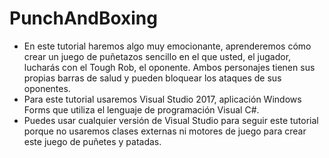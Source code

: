 # PunchAndBoxing

- En este tutorial haremos algo muy emocionante, aprenderemos cómo crear un juego de puñetazos sencillo en el que usted, el jugador, lucharás con el Tough Rob, el oponente. Ambos personajes tienen sus propias barras de salud y pueden bloquear los ataques de sus oponentes.
- Para este tutorial usaremos Visual Studio 2017, aplicación Windows Forms que utiliza el lenguaje de programación Visual C#.
- Puedes usar cualquier versión de Visual Studio para seguir este tutorial porque no usaremos clases externas ni motores de juego para crear este juego de puñetes y patadas.
